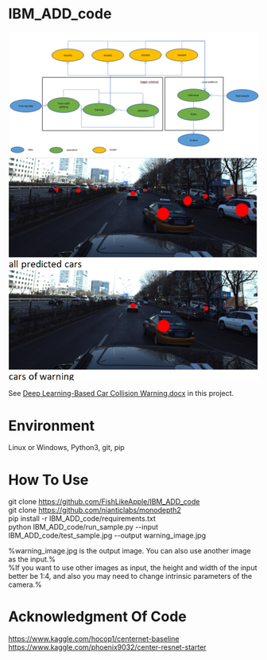 # IBM_ADD_code
![Architectural Components Overview](demo/1.png)  
![Output](demo/2.png)  
  
See [Deep Learning-Based Car Collision Warning.docx](Deep%20Learning-Based%20Car%20Collision%20Warning.pdf) in this project.

# Environment
Linux or Windows, Python3, git, pip

# How To Use
git clone https://github.com/FishLikeApple/IBM_ADD_code  
git clone https://github.com/nianticlabs/monodepth2  
pip install -r IBM_ADD_code/requirements.txt  
python IBM_ADD_code/run_sample.py --input IBM_ADD_code/test_sample.jpg --output warning_image.jpg

%warning_image.jpg is the output image. You can also use another image as the input.%  
%If you want to use other images as input, the height and width of the input better be 1:4, and also you may need to change intrinsic parameters of the camera.%

# Acknowledgment Of Code
https://www.kaggle.com/hocop1/centernet-baseline  
https://www.kaggle.com/phoenix9032/center-resnet-starter
